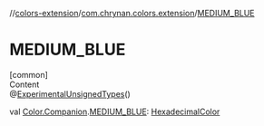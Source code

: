 //[colors-extension](../../index.md)/[com.chrynan.colors.extension](index.md)/[MEDIUM_BLUE](-m-e-d-i-u-m_-b-l-u-e.md)



# MEDIUM_BLUE  
[common]  
Content  
@[ExperimentalUnsignedTypes](https://kotlinlang.org/api/latest/jvm/stdlib/kotlin/-experimental-unsigned-types/index.html)()  
  
val [Color.Companion](../../../colors-core/colors-core/com.chrynan.colors/-color/-companion/index.md).[MEDIUM_BLUE](-m-e-d-i-u-m_-b-l-u-e.md): [HexadecimalColor](../../../colors-core/colors-core/com.chrynan.colors/-hexadecimal-color/index.md)  



